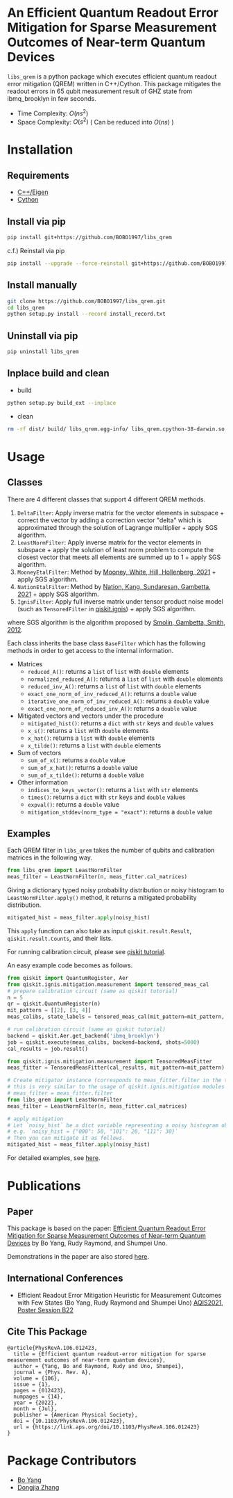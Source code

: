 # An Efficient Quantum Readout Error Mitigation for Sparse Measurement Outcomes of Near-term Quantum Devices

`libs_qrem` is a python package which executes efficient quantum readout error mitigation (QREM) written in C++/Cython.
This package mitigates the readout errors in 65 qubit measurement result of GHZ state from ibmq_brooklyn in few seconds.
- Time Complexity: $O(ns^2)$
- Space Complexity: $O(s^2)$ ( Can be reduced into $O(ns)$ )

# Installation

## Requirements
- [C++/Eigen](https://eigen.tuxfamily.org/index.php?title=Main_Page)
- [Cython](https://cython.org/)

## Install via pip
```sh
pip install git+https://github.com/BOBO1997/libs_qrem
```

c.f.) Reinstall via pip
```sh
pip install --upgrade --force-reinstall git+https://github.com/BOBO1997/libs_qrem
```

## Install manually
```sh
git clone https://github.com/BOBO1997/libs_qrem.git
cd libs_qrem
python setup.py install --record install_record.txt
```

## Uninstall via pip

```sh
pip uninstall libs_qrem
```

## Inplace build and clean

- build
```sh
python setup.py build_ext --inplace
```

- clean
```sh
rm -rf dist/ build/ libs_qrem.egg-info/ libs_qrem.cpython-38-darwin.so libs_qrem/*.cpp
```

# Usage

## Classes

There are 4 different classes that support 4 different QREM methods.

1. `DeltaFilter`: Apply inverse matrix for the vector elements in subspace + correct the vector by adding a correction vector "delta" which is approximated through the solution of Lagrange multiplier + apply SGS algorithm.
2. `LeastNormFilter`: Apply inverse matrix for the vector elements in subspace + apply the solution of least norm problem to compute the closest vector that meets all elements are summed up to 1 + apply SGS algorithm.
3. `MooneyEtalFilter`: Method by [Mooney, White, Hill, Hollenberg, 2021](https://arxiv.org/abs/2101.08946) + apply SGS algorithm.
4. `NationEtalFilter`: Method by [Nation, Kang, Sundaresan, Gambetta, 2021](https://arxiv.org/abs/2108.12518) + apply SGS algorithm.
5. `IgnisFilter`: Apply full inverse matrix under tensor product noise model (such as `TensoredFilter` in [qiskit.ignis](https://github.com/Qiskit/qiskit-ignis)) + apply SGS algorithm.

where SGS algorithm is the algorithm proposed by [Smolin, Gambetta, Smith, 2012](https://journals.aps.org/prl/abstract/10.1103/PhysRevLett.108.070502).

Each class inherits the base class `BaseFilter` which has the following methods in order to get access to the internal information.

- Matrices
    - `reduced_A()`: returns a `list` of `list` with `double` elements
    - `normalized_reduced_A()`: returns a `list` of `list` with `double` elements
    - `reduced_inv_A()`: returns a `list` of `list` with `double` elements
    - `exact_one_norm_of_inv_reduced_A()`: returns a `double` value
    - `iterative_one_norm_of_inv_reduced_A()`: returns a `double` value
    - `exact_one_norm_of_reduced_inv_A()`: returns a `double` value
- Mitigated vectors and vectors under the procedure
    - `mitigated_hist()`: returns a `dict` with `str` keys and `double` values
    - `x_s()`: returns a `list` with `double` elements
    - `x_hat()`: returns a `list` with `double` elements
    - `x_tilde()`: returns a `list` with `double` elements
- Sum of vectors
    - `sum_of_x()`: returns a `double` value
    - `sum_of_x_hat()`: returns a `double` value
    - `sum_of_x_tilde()`: returns a `double` value
- Other information
    - `indices_to_keys_vector()`: returns a `list` with `str` elements
    - `times()`: returns a `dict` with `str` keys and `double` values
    - `expval()`: returns a `double` value
    - `mitigation_stddev(norm_type = "exact")`: returns a `double` value

## Examples

Each QREM filter in `libs_qrem` takes the number of qubits and calibration matrices in the following way.
```py
from libs_qrem import LeastNormFilter
meas_filter = LeastNormFilter(n, meas_fitter.cal_matrices)
```
Giving a dictionary typed noisy probability distribution or noisy histogram to `LeastNormFilter.apply()` method, it returns a mitigated probability distribution.
```py
mitigated_hist = meas_filter.apply(noisy_hist)
```
This `apply` function can also take as input `qiskit.result.Result`, `qiskit.result.Counts`, and their lists.

For running calibration circuit, please see [qiskit tutorial](https://qiskit.org/documentation/tutorials/noise/3_measurement_error_mitigation.html).

An easy example code becomes as follows.

```py
from qiskit import QuantumRegister, Aer
from qiskit.ignis.mitigation.measurement import tensored_meas_cal
# prepare calibration circuit (same as qiskit tutorial)
n = 5
qr = qiskit.QuantumRegister(n)
mit_pattern = [[2], [3, 4]]
meas_calibs, state_labels = tensored_meas_cal(mit_pattern=mit_pattern, qr=qr, circlabel='mcal')

# run calibration circuit (same as qiskit tutorial)
backend = qiskit.Aer.get_backend('ibmq_brooklyn')
job = qiskit.execute(meas_calibs, backend=backend, shots=5000)
cal_results = job.result()

from qiskit.ignis.mitigation.measurement import TensoredMeasFitter
meas_fitter = TensoredMeasFitter(cal_results, mit_pattern=mit_pattern)

# Create mitigator instance (corresponds to meas_fitter.filter in the tutorial code.)
# this is very similar to the usage of qiskit.ignis.mitigation modules 
# meas_filter = meas_fitter.filter
from libs_qrem import LeastNormFilter
meas_filter = LeastNormFilter(n, meas_fitter.cal_matrices)

# apply mitigation
# Let `noisy_hist` be a dict variable representing a noisy histogram obtained from `.get_counts()` method in `qiskit.result.Result` instance.
# e.g. `noisy_hist = {"000": 50, "101": 20, "111": 30}`
# Then you can mitigate it as follows.
mitigated_hist = meas_filter.apply(noisy_hist)
```

For detailed examples, see [here](https://github.com/BOBO1997/master_thesis/tree/main/test_libs_qrem).

# Publications

## Paper

This package is based on the paper: [Efficient Quantum Readout Error Mitigation for Sparse Measurement Outcomes of Near-term Quantum Devices](https://journals.aps.org/pra/abstract/10.1103/PhysRevA.106.012423) by Bo Yang, Rudy Raymond, and Shumpei Uno.

Demonstrations in the paper are also stored [here](https://github.com/BOBO1997/master_thesis/tree/main/test_libs_qrem).

## International Conferences
<!-- 
- [The 3rd Workshop on Quanutm Software, Information Processing Society of Japan](https://www.ipsj.or.jp/kenkyukai/event/qs3.html) 
-->
- Efficient Readout Error Mitigation Heuristic for Measurement Outcomes with Few
States (Bo Yang, Rudy Raymond and Shumpei Uno) [AQIS2021, Poster Session B22](http://aqis-conf.org/2021/)

## Cite This Package

```
@article{PhysRevA.106.012423,
  title = {Efficient quantum readout-error mitigation for sparse measurement outcomes of near-term quantum devices},
  author = {Yang, Bo and Raymond, Rudy and Uno, Shumpei},
  journal = {Phys. Rev. A},
  volume = {106},
  issue = {1},
  pages = {012423},
  numpages = {14},
  year = {2022},
  month = {Jul},
  publisher = {American Physical Society},
  doi = {10.1103/PhysRevA.106.012423},
  url = {https://link.aps.org/doi/10.1103/PhysRevA.106.012423}
}
```

# Package Contributors

- [Bo Yang](https://github.com/BOBO1997)
- [Dongjia Zhang](https://github.com/tokatoka)
